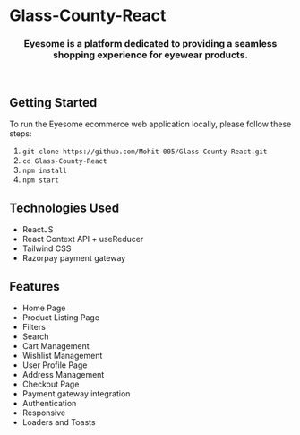 # Glass-County-React

<h3 align="center">Eyesome is a platform dedicated to providing a seamless shopping experience for eyewear products.</h3>
<br/>

## Getting Started

To run the Eyesome ecommerce web application locally, please follow these steps:

1. `git clone https://github.com/Mohit-005/Glass-County-React.git `
2. `cd Glass-County-React`
3. `npm install`
4. `npm start`

## Technologies Used

- ReactJS
- React Context API + useReducer
- Tailwind CSS
- Razorpay payment gateway

## Features

- Home Page
- Product Listing Page
- Filters
- Search
- Cart Management
- Wishlist Management
- User Profile Page
- Address Management
- Checkout Page
- Payment gateway integration
- Authentication
- Responsive
- Loaders and Toasts
